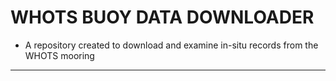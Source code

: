 # WHOTS BUOY DATA DOWNLOADER

* A repository created to download and examine in-situ records from the 
WHOTS mooring

------------------------------------------------------

